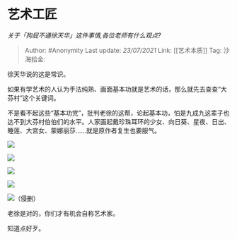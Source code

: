 # 艺术工匠
*关于「狗屁不通徐天华」这件事情,各位老师有什么观点?*

> Author: #Anonymity
> Last update: *23/07/2021*
> Link: [[艺术本质]]
> Tag:
> 沙海拾金:

徐天华说的这是常识。

如果有学艺术的人认为手法纯熟、画面基本功就是艺术的话，那么就先去查查“大芬村”这个关键词。

不是看不起这些“基本功党”，批判老徐的这帮，论起基本功，怕是九成九这辈子也达不到大芬村伯伯们的水平。人家画起戴珍珠耳环的少女、向日葵、星夜、日出、睡莲、大宫女、蒙娜丽莎……就是原作者复生也要服气。

![](https://pic2.zhimg.com/50/v2-c7430bf8ccb86e9035f7cc846d4d2d10_hd.jpg?source=1940ef5c)

![](https://pic4.zhimg.com/50/v2-69f27f279939c5f4108a7465340d1e9a_hd.jpg?source=1940ef5c)

![](https://pic4.zhimg.com/50/v2-e19b9f8a448758318d64226c4243a530_hd.jpg?source=1940ef5c)

![](https://pic4.zhimg.com/50/v2-25721a2fd99963781f670c3589558e31_hd.jpg?source=1940ef5c)

![](https://pic1.zhimg.com/50/v2-ab28ff3122089252347b0ab62bc22731_hd.jpg?source=1940ef5c)（侵删）

老徐是对的，你们才有机会自称艺术家。

知道点好歹。

